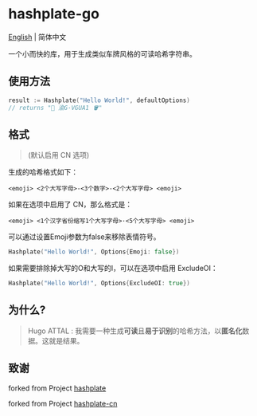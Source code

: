 # hashplate-go

[English](README.md) | 简体中文

一个小而快的库，用于生成类似车牌风格的可读哈希字符串。

## 使用方法

```go
result := Hashplate("Hello World!", defaultOptions)
// returns "🍢 渝G·VGUA1 🪣"
```

## 格式

>(默认启用 CN 选项)

生成的哈希格式如下：
```
<emoji> <2个大写字母>-<3个数字>-<2个大写字母> <emoji>
```

如果在选项中启用了 CN，那么格式是：
```
<emoji> <1个汉字省份缩写1个大写字母>·<5个大写字母> <emoji>
```

可以通过设置Emoji参数为false来移除表情符号。
```go
Hashplate("Hello World!", Options{Emoji: false})
```

如果需要排除掉大写的O和大写的I，可以在选项中启用 ExcludeOI：
```go
Hashplate("Hello World!", Options{ExcludeOI: true})
```

## 为什么?

> Hugo ATTAL : 我需要一种生成**可读**且**易于识别**的哈希方法，以**匿名化**数据。这就是结果。

## 致谢

forked from Project [hashplate](https://github.com/hugoattal/hashplate)

forked from Project [hashplate-cn](https://github.com/cunzaizhuyi/hashplate-cn)
